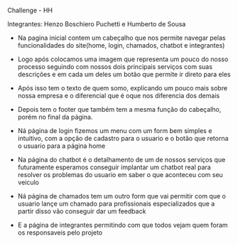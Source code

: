 Challenge - HH

Integrantes: Henzo Boschiero Puchetti e Humberto de Sousa

- Na pagina inicial contem um cabeçalho que nos permite navegar pelas funcionalidades do site(home, login, chamados, chatbot e integrantes)

- Logo após colocamos uma imagem que representa um pouco do nosso processo seguindo com nossos dois principais serviços com suas descrições e em cada um deles um botão que permite ir direto para eles

- Após isso tem o texto de quem somo, explicando um pouco mais sobre nossa empresa e o diferencial que é oque nos diferencia dos demais

- Depois tem o footer que também tem a mesma função do cabeçalho, porém no final da página.

- Ná página de login fizemos um menu com um form bem simples e intuitivo, com a opção de cadastro para o usuario e o botão que retorna o usuario para a página home

- Na página do chatbot é o detalhamento de um de nossos serviços que futuramente esperamos conseguir implantar um chatbot real para resolver os problemas do usuario em saber o que aconteceu com seu veiculo

- Ná página de chamados tem um outro form que vai permitir com que o usuario lançe um chamado para profissionais especializados que a partir disso vão conseguir dar um feedback

- E a página de integrantes permitindo com que todos vejam quem foram os responsaveis pelo projeto
